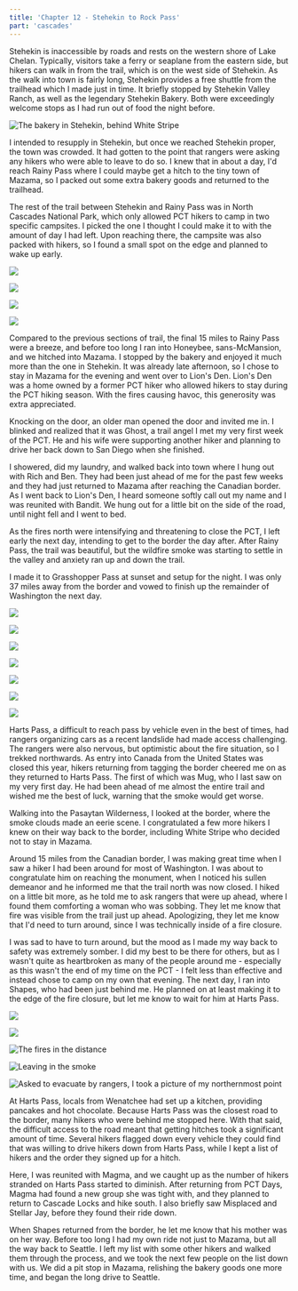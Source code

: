 ```yaml
---
title: 'Chapter 12 - Stehekin to Rock Pass'
part: 'cascades'
---
```


<script lang="ts">
import Images from '$lib/components/Images.svelte';
</script>

Stehekin is inaccessible by roads and rests on the western shore of Lake Chelan. Typically, visitors take a ferry or
seaplane from the eastern side, but hikers can walk in from the trail, which is on the west side of Stehekin. As the
walk into town is fairly long, Stehekin provides a free shuttle from the trailhead which I made just in time. It briefly
stopped by Stehekin Valley Ranch, as well as the legendary Stehekin Bakery. Both were exceedingly welcome stops as I had
run out of food the night before.

![The bakery in Stehekin, behind White Stripe](https://imagedelivery.net/dYSa6ZWs-G98WVtkaZGBFQ/2b385170-09fe-412c-0901-0c6580edf500/public)


I intended to resupply in Stehekin, but once we reached Stehekin proper, the town was crowded. It had gotten to the
point that rangers were asking any hikers who were able to leave to do so. I knew that in about a day, I'd reach Rainy
Pass where I could maybe get a hitch to the tiny town of Mazama, so I packed out some extra bakery goods and returned to
the trailhead.

The rest of the trail between Stehekin and Rainy Pass was in North Cascades National Park, which only allowed PCT hikers
to camp in two specific campsites. I picked the one I thought I could make it to with the amount of day I had left.
Upon reaching there, the campsite was also packed with hikers, so I found a small spot on the edge and planned to wake
up early.

![](https://imagedelivery.net/dYSa6ZWs-G98WVtkaZGBFQ/9fdd95e0-2602-43fb-a691-911ace106700/public)

![](https://imagedelivery.net/dYSa6ZWs-G98WVtkaZGBFQ/cb1d72bb-260b-49c3-ea5f-c5f24d76a200/public)

![](https://imagedelivery.net/dYSa6ZWs-G98WVtkaZGBFQ/d8ef7bb6-0276-4f94-b085-9e9af7ccf400/public)

![](https://imagedelivery.net/dYSa6ZWs-G98WVtkaZGBFQ/81e807b1-3d53-4862-c9e4-ccacace6b500/public)


Compared to the previous sections of trail, the final 15 miles to Rainy Pass were a breeze, and before too long I ran
into Honeybee, sans-McMansion, and we hitched into Mazama. I stopped by the bakery and enjoyed it much more than the one
in Stehekin. It was already late afternoon, so I chose to stay in Mazama for the evening and went over to Lion's Den.
Lion's Den was a home owned by a former PCT hiker who allowed hikers to stay during the PCT hiking season. With the
fires causing havoc, this generosity was extra appreciated.

Knocking on the door, an older man opened the door and invited me in. I blinked and realized that it was Ghost, a trail
angel I met my very first week of the PCT. He and his wife were supporting another hiker and planning to drive her back
down to San Diego when she finished.

I showered, did my laundry, and walked back into town where I hung out with Rich and Ben. They had been just ahead of me
for the past few weeks and they had just returned to Mazama after reaching the Canadian border. As I went back to Lion's
Den, I heard someone softly call out my name and I was reunited with Bandit. We hung out for a little bit on the side of
the road, until night fell and I went to bed.

As the fires north were intensifying and threatening to close the PCT, I left early the next day, intending to get to
the border the day after. After Rainy Pass, the trail was beautiful, but the wildfire smoke was starting to settle in
the valley and anxiety ran up and down the trail.

I made it to Grasshopper Pass at sunset and setup for the night. I was only 37 miles away from the border and vowed to
finish up the remainder of Washington the next day.

![](https://imagedelivery.net/dYSa6ZWs-G98WVtkaZGBFQ/fbdea87e-efe4-4da7-3de8-49b8f9132e00/public)

![](https://imagedelivery.net/dYSa6ZWs-G98WVtkaZGBFQ/957ccd43-a8b3-410a-7a14-369913414300/public)

![](https://imagedelivery.net/dYSa6ZWs-G98WVtkaZGBFQ/2f19b8fe-1b9a-4747-7171-a19687fd9100/public)

![](https://imagedelivery.net/dYSa6ZWs-G98WVtkaZGBFQ/1c13ba6b-5e28-4f6f-7660-98389ddaa800/public)

![](https://imagedelivery.net/dYSa6ZWs-G98WVtkaZGBFQ/35f0bf9d-cbac-49ba-2a06-90be8a04a100/public)

![](https://imagedelivery.net/dYSa6ZWs-G98WVtkaZGBFQ/f56210d6-d83e-4e0e-bf49-2e35f0ce9b00/public)


![](https://imagedelivery.net/dYSa6ZWs-G98WVtkaZGBFQ/fd1b67ca-0d5d-419a-5938-8aeac2b75a00/public)


Harts Pass, a difficult to reach pass by vehicle even in the best of times, had rangers organizing cars as a recent
landslide had made access challenging. The rangers were also nervous, but optimistic about the fire situation, so I
trekked northwards. As entry into Canada from the United States was closed this year, hikers returning from tagging the
border cheered me on as they returned to Harts Pass. The first of which was Mug, who I last saw on my very first day.
He had been ahead of me almost the entire trail and wished me the best of luck, warning that the smoke would get worse.

Walking into the Pasaytan Wilderness, I looked at the border, where the smoke clouds made an eerie scene. I
congratulated a few more hikers I knew on their way back to the border, including White Stripe who decided not to stay
in Mazama.

Around 15 miles from the Canadian border, I was making great time when I saw a hiker I had been around for most of
Washington. I was about to congratulate him on reaching the monument, when I noticed his sullen demeanor and he informed
me that the trail north was now closed. I hiked on a little bit more, as he told me to ask rangers that were up ahead,
where I found them comforting a woman who was sobbing. They let me know that fire was visible from the trail just up
ahead. Apologizing, they let me know that I'd need to turn around, since I was technically inside of a fire closure.

I was sad to have to turn around, but the mood as I made my way back to safety was extremely somber. I did my best to be
there for others, but as I wasn't quite as heartbroken as many of the people around me - especially as this wasn't the
end of my time on the PCT - I felt less than effective and instead chose to camp on my own that evening. The next day, I
ran into Shapes, who had been just behind me. He planned on at least making it to the edge of the fire closure, but let
me know to wait for him at Harts Pass.

![](https://imagedelivery.net/dYSa6ZWs-G98WVtkaZGBFQ/3596e65e-1197-461f-12dd-bfcb31be6800/public)

![](https://imagedelivery.net/dYSa6ZWs-G98WVtkaZGBFQ/e1fc2e51-903c-47c9-795e-0c5ee1b0ac00/public)

![The fires in the distance](https://imagedelivery.net/dYSa6ZWs-G98WVtkaZGBFQ/6bdccc5b-8cbd-47a3-6da8-e36e8f928200/public)

![Leaving in the smoke](https://imagedelivery.net/dYSa6ZWs-G98WVtkaZGBFQ/3c09b7fb-c1a6-4206-761a-005deaad9300/public)

![Asked to evacuate by rangers, I took a picture of my northernmost point](https://imagedelivery.net/dYSa6ZWs-G98WVtkaZGBFQ/010d518c-a77a-4fe4-23a1-cbed139bca00/public)


At Harts Pass, locals from Wenatchee had set up a kitchen, providing pancakes and hot chocolate. Because Harts Pass
was the closest road to the border, many hikers who were behind me stopped here. With that said, the difficult access to
the road meant that getting hitches took a significant amount of time. Several hikers flagged down every vehicle
they could find that was willing to drive hikers down from Harts Pass, while I kept a list of hikers and the order they
signed up for a hitch.

Here, I was reunited with Magma, and we caught up as the number of hikers stranded on Harts Pass started to diminish.
After returning from PCT Days, Magma had found a new group she was tight with, and they planned to return to Cascade
Locks and hike south. I also briefly saw Misplaced and Stellar Jay, before they found their ride down.

When Shapes returned from the border, he let me know that his mother was on her way. Before too long I had my own
ride not just to Mazama, but all the way back to Seattle. I left my list with some other hikers and walked them through
the process, and we took the next few people on the list down with us. We did a pit stop in Mazama, relishing the bakery
goods one more time, and began the long drive to Seattle.
